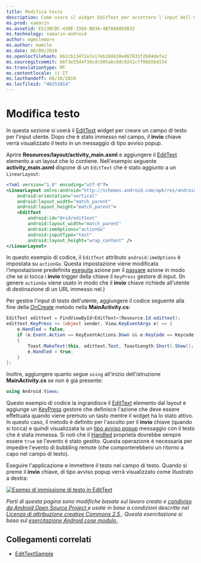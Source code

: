 ```yaml
---
title: Modifica testo
description: Come usare il widget EditText per accettare l'input dell'utente.
ms.prod: xamarin
ms.assetid: E513BCBC-438E-15E8-B83A-4B768A8E8B32
ms.technology: xamarin-android
author: mgmclemore
ms.author: mamcle
ms.date: 08/09/2018
ms.openlocfilehash: bb2cb13472e7e17eb1b0438ed67033f2b04defe2
ms.sourcegitcommit: b6f3e55d4f3dcdc505abc8dc9241cff0bb5bd154
ms.translationtype: MT
ms.contentlocale: it-IT
ms.lasthandoff: 08/10/2018
ms.locfileid: "40251014"
---
```

# <a name="edit-text"></a>Modifica testo

In questa sezione si userà il [EditText](https://developer.xamarin.com/api/type/Android.Widget.EditText/) widget per creare un campo di testo per l'input utente. Dopo che è stato immesso nel campo, il **invio** chiave verrà visualizzato il testo in un messaggio di tipo avviso popup.

Aprire **Resources/layout/activity_main.axml** e aggiungere il [EditText](https://developer.xamarin.com/api/type/Android.Widget.EditText/) elemento a un layout che lo contiene. Nell'esempio seguente **activity_main.axml** dispone di un `EditText` che è stato aggiunto a un `LinearLayout`:

```xml
<?xml version="1.0" encoding="utf-8"?>
<LinearLayout xmlns:android="http://schemas.android.com/apk/res/android"
    android:orientation="vertical"
    android:layout_width="match_parent"
    android:layout_height="match_parent">
    <EditText
        android:id="@+id/edittext"
        android:layout_width="match_parent"
        android:imeOptions="actionGo"
        android:inputType="text"
        android:layout_height="wrap_content" />
</LinearLayout>
```

In questo esempio di codice, il `EditText` attributo `android:imeOptions` è impostata su `actionGo`. Questa impostazione viene modificata l'impostazione predefinita [eseguita](https://developer.android.com/reference/android/view/inputmethod/EditorInfo#IME_ACTION_DONE) azione per il [passare](https://developer.android.com/reference/android/view/inputmethod/EditorInfo#IME_ACTION_GO) azione in modo che se si tocca i **invio** trigger della chiave il `KeyPress` gestore di input.
(In genere `actionGo` viene usato in modo che il **invio** chiave richiede all'utente di destinazione di un URL immesso nel.)

Per gestire l'input di testo dell'utente, aggiungere il codice seguente alla fine della [OnCreate](https://developer.xamarin.com/api/member/Android.App.Activity.OnCreate/) metodo nella **MainActivity.cs**:

```csharp
EditText edittext = FindViewById<EditText>(Resource.Id.edittext);
edittext.KeyPress += (object sender, View.KeyEventArgs e) => {
    e.Handled = false;
    if (e.Event.Action == KeyEventActions.Down && e.KeyCode == Keycode.Enter) 
    {
        Toast.MakeText(this, edittext.Text, ToastLength.Short).Show();
        e.Handled = true;
    }
};
```

Inoltre, aggiungere quanto segue `using` all'inizio dell'istruzione **MainActivity.cs** se non è già presente:

```csharp
using Android.Views;
```

Questo esempio di codice la ingrandisce il [EditText](https://developer.xamarin.com/api/type/Android.Widget.EditText/) elemento dal layout e aggiunge un [KeyPress](https://developer.xamarin.com/api/event/Android.Views.View.KeyPress/) gestore che definisce l'azione che deve essere effettuata quando viene premuto un tasto mentre il widget ha lo stato attivo. In questo caso, il metodo è definito per l'ascolto per il **invio** chiave (quando si tocca) e quindi visualizzata la un [tipo avviso popup](https://developer.xamarin.com/api/type/Android.Widget.Toast/) messaggio con il testo che è stata immessa. Si noti che il [Handled](https://developer.xamarin.com/api/property/Android.Views.View+KeyEventArgs.Handled/) proprietà dovrebbe sempre essere `true` se l'evento è stato gestito. Questa operazione è necessaria per impedire l'evento di bubbling remote (che comporterebbero un ritorno a capo nel campo di testo).

Eseguire l'applicazione e immettere il testo nel campo di testo. Quando si preme il **invio** chiave, di tipo avviso popup verrà visualizzato come illustrato a destra:

[![Esempi di immissione di testo in EditText](edit-text-images/edit-text-sml.png)](edit-text-images/edit-text.png#lightbox)

*Parti di questa pagina sono modifiche basate sul lavoro creato e* [ *condiviso da Android Open Source Project* ](http://code.google.com/policies.html) *e usate in base a condizioni descritte nel* [ *Licenza di attribuzione creative Commons 2.5* ](http://creativecommons.org/licenses/by/2.5/) *. Questa esercitazione si basa sul* [ *esercitazione Android cose modulo* ](http://developer.android.com/resources/tutorials/views/hello-formstuff.html) *.*


## <a name="related-links"></a>Collegamenti correlati

- [EditTextSample](https://developer.xamarin.com/samples/monodroid/UserInterface/EditTextSample/)
